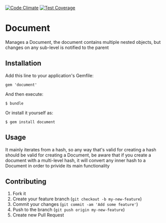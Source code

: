 [![Code Climate](https://codeclimate.com/github/kasthor/document_hash/badges/gpa.svg)](https://codeclimate.com/github/kasthor/document_hash)
[![Test Coverage](https://codeclimate.com/github/kasthor/document_hash/badges/coverage.svg)](https://codeclimate.com/github/kasthor/document_hash/coverage)

# Document

Manages a Document, the document contains multiple nested objects, but changes on any sub-level is notified to the parent

## Installation

Add this line to your application's Gemfile:

    gem 'document'

And then execute:

    $ bundle

Or install it yourself as:

    $ gem install document

## Usage

It mainly iterates from a hash, so any way that's valid for creating a hash should be valid for creating a Document, be aware that if you create a document with a multi-level hash, it will convert any inner hash to a Document in order to privide its main functionality


## Contributing

1. Fork it
2. Create your feature branch (`git checkout -b my-new-feature`)
3. Commit your changes (`git commit -am 'Add some feature'`)
4. Push to the branch (`git push origin my-new-feature`)
5. Create new Pull Request
